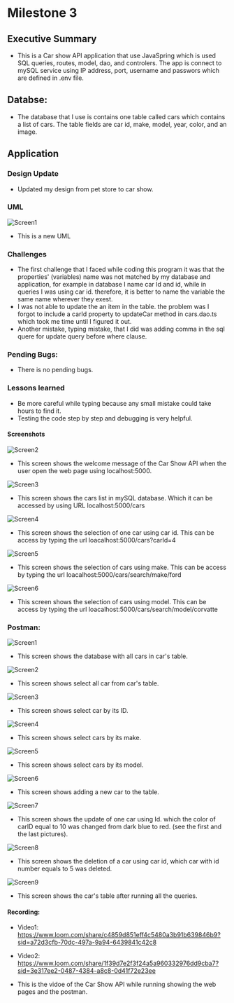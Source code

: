 # Milestone 3

## Executive Summary

- This is a Car show API application that use JavaSpring which is used SQL queries, routes, model, dao, and controlers. The app is connect to mySQL service using IP address, port, username and passwors which are defined in .env file. 

## Databse:
- The database that I use is contains one table called cars which contains a list of cars. The table fields are car id, make, model, year, color, and an image.

## Application 

### Design Update
- Updated my design from pet store to car show.

### UML
![Screen1](/milestones/milestone3/milestone3Images/uml.png)
- This is a new UML

### Challenges
- The first challenge that I faced while coding this program it was that the properties' (variables) name was not matched by my database and application, for example in database I name car Id and id, while in queries I was using car id. therefore, it is better to name the variable the same name wherever they exest.
- I was not able to update the an item in the table. the problem was I forgot to include a carId property to updateCar method in cars.dao.ts which took me time until I figured it out.
- Another mistake, typing mistake, that I did was adding comma in the sql quere for update query before where clause.

### Pending Bugs:
- There is no pending bugs.

### Lessons learned 
- Be more careful while typing because any small mistake could take hours to find it.
- Testing the code step by step and debugging is very helpful.

#### Screenshots

![Screen2](/milestones/milestone3/milestone3Images/1.png)

- This screen shows the welcome message of the Car Show API when the user open the web page using localhost:5000.

![Screen3](/milestones/milestone3/milestone3Images/2.png)

- This screen shows the cars list in mySQL database. Which it can be accessed by using URL localhost:5000/cars 

![Screen4](/milestones/milestone3/milestone3Images/3.png)
- This screen shows the selection of one car using car id. This can be access by typing the url loacalhost:5000/cars?carId=4

![Screen5](/milestones/milestone3/milestone3Images/4.png)
- This screen shows the selection of cars using make. This can be access by typing the url loacalhost:5000/cars/search/make/ford

![Screen6](/milestones/milestone3/milestone3Images/5.png)
- This screen shows the selection of cars using model. This can be access by typing the url loacalhost:5000/cars/search/model/corvatte

### Postman:
![Screen1](../milestone3/milestone3Images/beforeAdd.png)
- This screen shows the database with all cars in car's table.

![Screen2](../milestone3/milestone3Images/carList.png)
- This screen shows select all car from car's table.

![Screen3](../milestone3/milestone3Images/carById.png)
- This screen shows select car by its ID.

![Screen4](../milestone3/milestone3Images/carByMake.png)
- This screen shows select cars by its make.

![Screen5](../milestone3/milestone3Images/carByModel.png)
- This screen shows select cars by its model.

![Screen6](../milestone3/milestone3Images/addCar.png)
- This screen shows adding a new car to the table.

![Screen7](../milestone3/milestone3Images/carUpdate.png)
- This screen shows the update of one car using Id. which the color of carID equal to 10 was changed from dark blue to red. (see the first and the last pictures).

![Screen8](../milestone3/milestone3Images/carDelete.png)
- This screen shows the deletion of a car using car id, which car with id number equals to 5 was deleted.

![Screen9](../milestone3/milestone3Images/after.png)
- This screen shows the car's table after running all the queries.

#### Recording:

- Video1: https://www.loom.com/share/c4859d851eff4c5480a3b91b639846b9?sid=a72d3cfb-70dc-497a-9a94-6439841c42c8

- Video2: https://www.loom.com/share/1f39d7e2f3f24a5a960332976dd9cba7?sid=3e317ee2-0487-4384-a8c8-0d41f72e23ee 

- This is the vidoe of the Car Show API while running showing the web pages and the postman.

